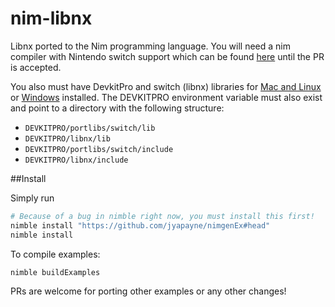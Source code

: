 # nim-libnx
Libnx ported to the Nim programming language. You will need a nim compiler with Nintendo switch support which can be found [here](https://github.com/jyapayne/Nim/tree/nintendo_switch_support) until the PR is accepted.

You also must have DevkitPro and switch (libnx) libraries for [Mac and Linux](https://github.com/devkitPro/pacman/releases) or [Windows](https://github.com/devkitPro/installer/releases) installed. The DEVKITPRO environment variable must also exist and point to a directory with the following structure:

- `DEVKITPRO/portlibs/switch/lib`
- `DEVKITPRO/libnx/lib`
- `DEVKITPRO/portlibs/switch/include`
- `DEVKITPRO/libnx/include`


##Install

Simply run

```bash
# Because of a bug in nimble right now, you must install this first!
nimble install "https://github.com/jyapayne/nimgenEx#head"
nimble install
```

To compile examples:

```bash
nimble buildExamples
```

PRs are welcome for porting other examples or any other changes!
